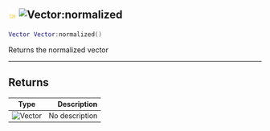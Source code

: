## ![shared](../../.gitbook/assets/shared.png) ![Vector](./readme/vector "mention"):normalized

```lua
Vector Vector:normalized()
```

Returns the normalized vector

------
## Returns

| Type   | Description |
| ------ | ----------: |
| ![Vector](./readme/vector "mention") | No description |

